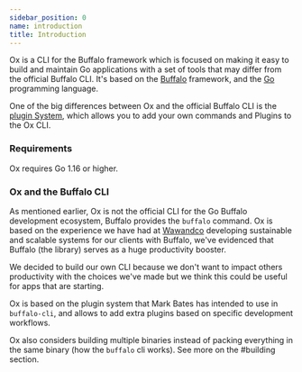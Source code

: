 ```yaml
---
sidebar_position: 0
name: introduction
title: Introduction
---
```


Ox is a CLI for the Buffalo framework which is focused on making it easy to build and maintain Go applications with a set of  tools that may differ from the official Buffalo CLI. It's based on the [Buffalo](https://github.com/gobuffalo/buffalo) framework, and the [Go](https://golang.org/) programming language. 

One of the big differences between Ox and the official Buffalo CLI is the [plugin System](/docs/plugins/architecture), which allows you to add your own commands and Plugins to the Ox CLI.

### Requirements

Ox requires Go 1.16 or higher.

### Ox and the Buffalo CLI

As mentioned earlier, Ox is not the official CLI for the Go Buffalo development ecosystem, Buffalo provides the `buffalo` command. Ox is based on the experience we have had at [Wawandco](https://wawand.co) developing sustainable and scalable systems for our clients with Buffalo, we've evidenced that Buffalo (the library) serves as a huge productivity booster.

We decided to build our own CLI because we don't want to impact others productivity with the choices we've made but we think this could be useful for apps that are starting.

Ox is based on the plugin system that Mark Bates has intended to use in `buffalo-cli`, and allows to add extra plugins based on specific development workflows.

Ox also considers building multiple binaries instead of packing everything in the same binary (how the `buffalo` cli works). See more on the #building section.
